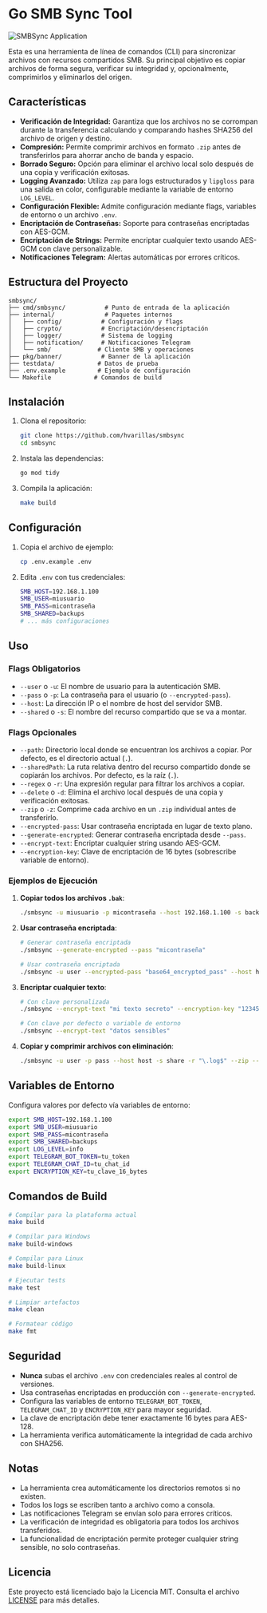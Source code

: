 # Go SMB Sync Tool

![SMBSync Application](https://github-production-user-asset-6210df.s3.amazonaws.com/55839877/490175366-e94a8a3a-63f7-49fa-ba24-89b74923f348.png?X-Amz-Algorithm=AWS4-HMAC-SHA256&X-Amz-Credential=AKIAVCODYLSA53PQK4ZA%2F20250916%2Fus-east-1%2Fs3%2Faws4_request&X-Amz-Date=20250916T173818Z&X-Amz-Expires=300&X-Amz-Signature=04f0a6796421c11312571946a8f6e8447652910b3a24b788790a941af909b7e7&X-Amz-SignedHeaders=host)

Esta es una herramienta de línea de comandos (CLI) para sincronizar archivos con recursos compartidos SMB. Su principal objetivo es copiar archivos de forma segura, verificar su integridad y, opcionalmente, comprimirlos y eliminarlos del origen.

## Características

- **Verificación de Integridad:** Garantiza que los archivos no se corrompan durante la transferencia calculando y comparando hashes SHA256 del archivo de origen y destino.
- **Compresión:** Permite comprimir archivos en formato `.zip` antes de transferirlos para ahorrar ancho de banda y espacio.
- **Borrado Seguro:** Opción para eliminar el archivo local solo después de una copia y verificación exitosas.
- **Logging Avanzado:** Utiliza `zap` para logs estructurados y `lipgloss` para una salida en color, configurable mediante la variable de entorno `LOG_LEVEL`.
- **Configuración Flexible:** Admite configuración mediante flags, variables de entorno o un archivo `.env`.
- **Encriptación de Contraseñas:** Soporte para contraseñas encriptadas con AES-GCM.
- **Encriptación de Strings:** Permite encriptar cualquier texto usando AES-GCM con clave personalizable.
- **Notificaciones Telegram:** Alertas automáticas por errores críticos.

## Estructura del Proyecto

```
smbsync/
├── cmd/smbsync/           # Punto de entrada de la aplicación
├── internal/              # Paquetes internos
│   ├── config/           # Configuración y flags
│   ├── crypto/           # Encriptación/desencriptación
│   ├── logger/           # Sistema de logging
│   ├── notification/     # Notificaciones Telegram
│   └── smb/             # Cliente SMB y operaciones
├── pkg/banner/           # Banner de la aplicación
├── testdata/            # Datos de prueba
├── .env.example         # Ejemplo de configuración
└── Makefile            # Comandos de build
```

## Instalación

1. Clona el repositorio:
   ```bash
   git clone https://github.com/hvarillas/smbsync
   cd smbsync
   ```

2. Instala las dependencias:
   ```bash
   go mod tidy
   ```

3. Compila la aplicación:
   ```bash
   make build
   ```

## Configuración

1. Copia el archivo de ejemplo:
   ```bash
   cp .env.example .env
   ```

2. Edita `.env` con tus credenciales:
   ```bash
   SMB_HOST=192.168.1.100
   SMB_USER=miusuario
   SMB_PASS=micontraseña
   SMB_SHARED=backups
   # ... más configuraciones
   ```

## Uso

### Flags Obligatorios

- `--user` o `-u`: El nombre de usuario para la autenticación SMB.
- `--pass` o `-p`: La contraseña para el usuario (o `--encrypted-pass`).
- `--host`: La dirección IP o el nombre de host del servidor SMB.
- `--shared` o `-s`: El nombre del recurso compartido que se va a montar.

### Flags Opcionales

- `--path`: Directorio local donde se encuentran los archivos a copiar. Por defecto, es el directorio actual (`.`).
- `--sharedPath`: La ruta relativa dentro del recurso compartido donde se copiarán los archivos. Por defecto, es la raíz (`.`).
- `--regex` o `-r`: Una expresión regular para filtrar los archivos a copiar.
- `--delete` o `-d`: Elimina el archivo local después de una copia y verificación exitosas.
- `--zip` o `-z`: Comprime cada archivo en un `.zip` individual antes de transferirlo.
- `--encrypted-pass`: Usar contraseña encriptada en lugar de texto plano.
- `--generate-encrypted`: Generar contraseña encriptada desde `--pass`.
- `--encrypt-text`: Encriptar cualquier string usando AES-GCM.
- `--encryption-key`: Clave de encriptación de 16 bytes (sobrescribe variable de entorno).

### Ejemplos de Ejecución

1. **Copiar todos los archivos `.bak`**:
   ```bash
   ./smbsync -u miusuario -p micontraseña --host 192.168.1.100 -s backups -r "\.bak$"
   ```

2. **Usar contraseña encriptada**:
   ```bash
   # Generar contraseña encriptada
   ./smbsync --generate-encrypted --pass "micontraseña"
   
   # Usar contraseña encriptada
   ./smbsync -u user --encrypted-pass "base64_encrypted_pass" --host host -s share
   ```

3. **Encriptar cualquier texto**:
   ```bash
   # Con clave personalizada
   ./smbsync --encrypt-text "mi texto secreto" --encryption-key "1234567890123456"
   
   # Con clave por defecto o variable de entorno
   ./smbsync --encrypt-text "datos sensibles"
   ```

4. **Copiar y comprimir archivos con eliminación**:
   ```bash
   ./smbsync -u user -p pass --host host -s share -r "\.log$" --zip --delete
   ```

## Variables de Entorno

Configura valores por defecto vía variables de entorno:

```bash
export SMB_HOST=192.168.1.100
export SMB_USER=miusuario
export SMB_PASS=micontraseña
export SMB_SHARED=backups
export LOG_LEVEL=info
export TELEGRAM_BOT_TOKEN=tu_token
export TELEGRAM_CHAT_ID=tu_chat_id
export ENCRYPTION_KEY=tu_clave_16_bytes
```

## Comandos de Build

```bash
# Compilar para la plataforma actual
make build

# Compilar para Windows
make build-windows

# Compilar para Linux
make build-linux

# Ejecutar tests
make test

# Limpiar artefactos
make clean

# Formatear código
make fmt
```

## Seguridad

- **Nunca** subas el archivo `.env` con credenciales reales al control de versiones.
- Usa contraseñas encriptadas en producción con `--generate-encrypted`.
- Configura las variables de entorno `TELEGRAM_BOT_TOKEN`, `TELEGRAM_CHAT_ID` y `ENCRYPTION_KEY` para mayor seguridad.
- La clave de encriptación debe tener exactamente 16 bytes para AES-128.
- La herramienta verifica automáticamente la integridad de cada archivo con SHA256.

## Notas

- La herramienta crea automáticamente los directorios remotos si no existen.
- Todos los logs se escriben tanto a archivo como a consola.
- Las notificaciones Telegram se envían solo para errores críticos.
- La verificación de integridad es obligatoria para todos los archivos transferidos.
- La funcionalidad de encriptación permite proteger cualquier string sensible, no solo contraseñas.

## Licencia

Este proyecto está licenciado bajo la Licencia MIT. Consulta el archivo [LICENSE](LICENSE) para más detalles.
